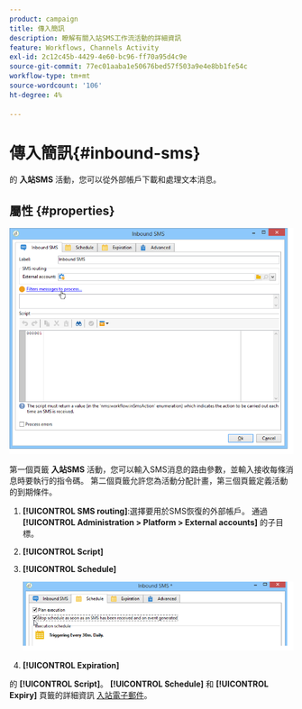 ```yaml
---
product: campaign
title: 傳入簡訊
description: 瞭解有關入站SMS工作流活動的詳細資訊
feature: Workflows, Channels Activity
exl-id: 2c12c45b-4429-4e60-bc96-ff70a95d4c9e
source-git-commit: 77ec01aaba1e50676bed57f503a9e4e8bb1fe54c
workflow-type: tm+mt
source-wordcount: '106'
ht-degree: 4%

---
```


# 傳入簡訊{#inbound-sms}



的 **入站SMS** 活動，您可以從外部帳戶下載和處理文本消息。

## 屬性 {#properties}

![](assets/sms_rec_edit.png)

第一個頁籤 **入站SMS** 活動，您可以輸入SMS消息的路由參數，並輸入接收每條消息時要執行的指令碼。 第二個頁籤允許您為活動分配計畫，第三個頁籤定義活動的到期條件。

1. **[!UICONTROL SMS routing]**:選擇要用於SMS恢復的外部帳戶。 通過 **[!UICONTROL Administration > Platform > External accounts]** 的子目標。
1. **[!UICONTROL Script]**
1. **[!UICONTROL Schedule]**

   ![](assets/sms_rec_edit_2.png)

1. **[!UICONTROL Expiration]**

的 **[!UICONTROL Script]**。 **[!UICONTROL Schedule]** 和 **[!UICONTROL Expiry]** 頁籤的詳細資訊 [入站電子郵件](inbound-emails.md)。
